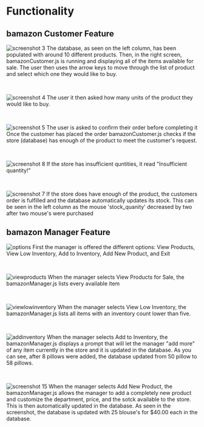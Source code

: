 # Functionality

## bamazon Customer Feature

![screenshot 3](https://user-images.githubusercontent.com/33135335/38774153-3273b7e4-402f-11e8-9583-2be5a1f6426a.png)
The database, as seen on the left column, has been populated with around 10 different products.
Then, in the right screen, bamazonCustomer.js is running and displaying all of the items available for sale.
The user then uses the arrow keys to move through the list of product and select which one they would like to buy.

&nbsp;

![screenshot 4](https://user-images.githubusercontent.com/33135335/38774184-876939c6-4030-11e8-9404-28ce549e0d9c.png)
The user it then asked how many units of the product they would like to buy.

&nbsp;

![screenshot 5](https://user-images.githubusercontent.com/33135335/38774192-c5215f5a-4030-11e8-8cbf-aa6da02180ca.png)
The user is asked to confirm their order before completing it
Once the customer has placed the order bamazonCustomer.js checks if the store (database) has enough of the product to meet the customer's request.

&nbsp;

![screenshot 8](https://user-images.githubusercontent.com/33135335/38774235-d4daec08-4031-11e8-9542-059aab0cb667.png)
If the store has insufficient quntities, it read "Insufficient quantity!"

&nbsp;

![screenshot 7](https://user-images.githubusercontent.com/33135335/38774196-e7d5ebd8-4030-11e8-9d3a-4cc470579018.png)
If the store does have enough of the product, the customers order is fulfilled and the database automatically updates its stock.
This can be seen in the left column as the mouse 'stock_quanity' decreased by two after two mouse's were purchased

## bamazon Manager Feature

![options](https://user-images.githubusercontent.com/33135335/38774467-d44d79da-4037-11e8-9851-2627da948745.png)
First the manager is offered the different options: View Products, View Low Inventory, Add to Inventory, Add New Product, and Exit

&nbsp;

![viewproducts](https://user-images.githubusercontent.com/33135335/38774468-ea16b2e0-4037-11e8-91e3-043c577f6e9c.png)
When the manager selects View Products for Sale, the bamazonManager.js lists every available item

&nbsp;

![viewlowinventory](https://user-images.githubusercontent.com/33135335/38774472-fccf2dcc-4037-11e8-8865-e28993df943d.png)
When the manager selects View Low Inventory, the bamazonManager.js lists all items with an inventory count lower than five.

&nbsp;

![addinventory](https://user-images.githubusercontent.com/33135335/38774476-0d2b7a68-4038-11e8-98d1-6a0b06500082.png)
When the manager selects Add to Inventory, the bamazonManager.js displays a prompt that will let the manager "add more" of any item currently in the store and it is updated in the database. As you can see, after 8 pillows were added, the database updated from 50 pillow to 58 pillows.

&nbsp;

![screenshot 15](https://user-images.githubusercontent.com/33135335/38774496-972bceb6-4038-11e8-86ff-bfc442bf119f.png)
When the manager selects Add New Product, the bamazonManager.js allows the manager to add a completely new product and customize the department, price, and the sotck available to the store. This is then automatically updated in the database. As seen in the screenshot, the database is updated with 25 blouse's for $40.00 each in the database.
